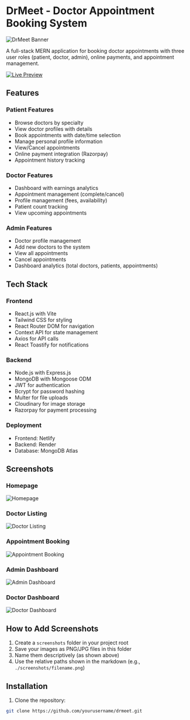 # DrMeet - Doctor Appointment Booking System

![DrMeet Banner]([DrMeet-white-bg](https://github.com/user-attachments/assets/02e31be5-467a-4427-909f-c8ad292e7028)
)

A full-stack MERN application for booking doctor appointments with three user roles (patient, doctor, admin), online payments, and appointment management.

[![Live Preview](https://img.shields.io/badge/Live_Preview-Available-brightgreen)](https://drmeet-demo.netlify.app)

## Features

### Patient Features
- Browse doctors by specialty
- View doctor profiles with details
- Book appointments with date/time selection
- Manage personal profile information
- View/Cancel appointments
- Online payment integration (Razorpay)
- Appointment history tracking

### Doctor Features
- Dashboard with earnings analytics
- Appointment management (complete/cancel)
- Profile management (fees, availability)
- Patient count tracking
- View upcoming appointments

### Admin Features
- Doctor profile management
- Add new doctors to the system
- View all appointments
- Cancel appointments
- Dashboard analytics (total doctors, patients, appointments)

## Tech Stack

### Frontend
- React.js with Vite
- Tailwind CSS for styling
- React Router DOM for navigation
- Context API for state management
- Axios for API calls
- React Toastify for notifications

### Backend
- Node.js with Express.js
- MongoDB with Mongoose ODM
- JWT for authentication
- Bcrypt for password hashing
- Multer for file uploads
- Cloudinary for image storage
- Razorpay for payment processing

### Deployment
- Frontend: Netlify
- Backend: Render
- Database: MongoDB Atlas

## Screenshots

### Homepage
![Homepage](./screenshots/homepage.png)

### Doctor Listing
![Doctor Listing](./screenshots/doctor-listing.png)

### Appointment Booking
![Appointment Booking](./screenshots/booking.png)

### Admin Dashboard
![Admin Dashboard](./screenshots/admin-dashboard.png)

### Doctor Dashboard
![Doctor Dashboard](./screenshots/doctor-dashboard.png)

## How to Add Screenshots

1. Create a `screenshots` folder in your project root
2. Save your images as PNG/JPG files in this folder
3. Name them descriptively (as shown above)
4. Use the relative paths shown in the markdown (e.g., `./screenshots/filename.png`)

## Installation

1. Clone the repository:
```bash
git clone https://github.com/yourusername/drmeet.git
